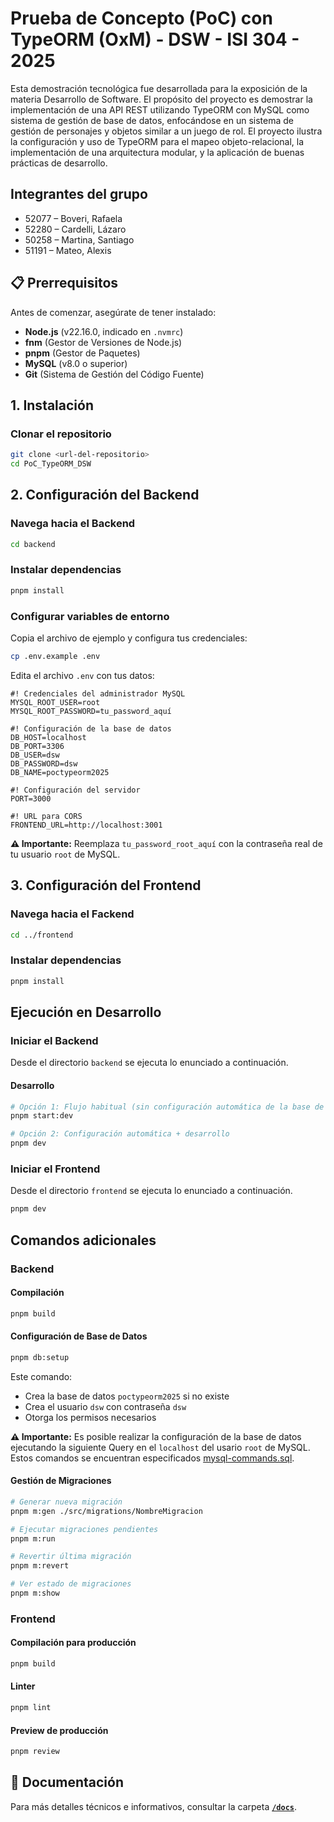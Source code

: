 # Prueba de Concepto (PoC) con TypeORM (OxM) - DSW - ISI 304 - 2025

Esta demostración tecnológica fue desarrollada para la exposición de la materia Desarrollo de Software. El propósito del proyecto es demostrar la implementación de una API REST utilizando TypeORM con MySQL como sistema de gestión de base de datos, enfocándose en un sistema de gestión de personajes y objetos similar a un juego de rol. El proyecto ilustra la configuración y uso de TypeORM para el mapeo objeto-relacional, la implementación de una arquitectura modular, y la aplicación de buenas prácticas de desarrollo.

## Integrantes del grupo

- 52077 – Boveri, Rafaela
- 52280 – Cardelli, Lázaro
- 50258 – Martina, Santiago
- 51191 – Mateo, Alexis

## 📋 Prerrequisitos

Antes de comenzar, asegúrate de tener instalado:

- **Node.js** (v22.16.0, indicado en `.nvmrc`)
- **fnm** (Gestor de Versiones de Node.js)
- **pnpm** (Gestor de Paquetes)
- **MySQL** (v8.0 o superior)
- **Git** (Sistema de Gestión del Código Fuente)

## 1. Instalación

### Clonar el repositorio

```bash
git clone <url-del-repositorio>
cd PoC_TypeORM_DSW
```

## 2. Configuración del Backend

### Navega hacia el Backend

```bash
cd backend
```

### Instalar dependencias

```bash
pnpm install
```

### Configurar variables de entorno

Copia el archivo de ejemplo y configura tus credenciales:

```bash
cp .env.example .env
```

Edita el archivo `.env` con tus datos:

```env
#! Credenciales del administrador MySQL
MYSQL_ROOT_USER=root
MYSQL_ROOT_PASSWORD=tu_password_aquí

#! Configuración de la base de datos
DB_HOST=localhost
DB_PORT=3306
DB_USER=dsw
DB_PASSWORD=dsw
DB_NAME=poctypeorm2025

#! Configuración del servidor
PORT=3000

#! URL para CORS
FRONTEND_URL=http://localhost:3001
```

**⚠️ Importante:** Reemplaza `tu_password_root_aquí` con la contraseña real de tu usuario `root` de MySQL.

## 3. Configuración del Frontend

### Navega hacia el Fackend

```bash
cd ../frontend
```

### Instalar dependencias

```bash
pnpm install
```

## Ejecución en Desarrollo

### Iniciar el Backend

Desde el directorio `backend` se ejecuta lo enunciado a continuación.

#### Desarrollo

```bash
# Opción 1: Flujo habitual (sin configuración automática de la base de datos)
pnpm start:dev

# Opción 2: Configuración automática + desarrollo
pnpm dev
```

### Iniciar el Frontend

Desde el directorio `frontend` se ejecuta lo enunciado a continuación.

```bash
pnpm dev
```

## Comandos adicionales

### Backend

#### Compilación

```bash
pnpm build
```

#### Configuración de Base de Datos

```bash
pnpm db:setup
```

Este comando:

- Crea la base de datos `poctypeorm2025` si no existe
- Crea el usuario `dsw` con contraseña `dsw`
- Otorga los permisos necesarios

**⚠️ Importante:** Es posible realizar la configuración de la base de datos ejecutando la siguiente Query en el `localhost` del usario `root` de MySQL. Estos comandos se encuentran especificados [mysql-commands.sql](./docs/mysql-commands.sql).

#### Gestión de Migraciones

```bash
# Generar nueva migración
pnpm m:gen ./src/migrations/NombreMigracion

# Ejecutar migraciones pendientes
pnpm m:run

# Revertir última migración
pnpm m:revert

# Ver estado de migraciones
pnpm m:show
```

### Frontend

#### Compilación para producción

```bash
pnpm build
```

#### Linter

```bash
pnpm lint
```

#### Preview de producción

```bash
pnpm review
```

## 📖 Documentación

Para más detalles técnicos e informativos, consultar la carpeta [**`/docs`**](./docs).
